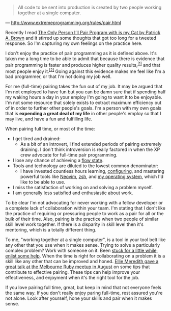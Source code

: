 > All code to be sent into production is created by two people working together
> at a single computer.

— <http://www.extremeprogramming.org/rules/pair.html>

Recently I read [The Only Person I’ll Pair Program with is my Cat by Patrick A.
Brown][cat-programming] and it stirred up some thoughts that got too long for a
tweeted response. So I'm capturing my own feelings on the practice here.

I don't enjoy the practice of pair programming as it is defined above. It's
taken me a long time to be able to admit that because there is evidence that
pair programming is faster and produces higher quality
results,<sup>[[1]][pairprog-hannay-ist09]</sup> and that most people enjoy
it.<sup>[[2]][XPSardinia]</sup> Going against this evidence makes me feel like
I'm a bad programmer, or that I'm not doing my job well.

For me (full-time) pairing takes the fun out of my job. It may be argued that
I'm not employed to have fun but you can be damn sure that if spending half my
waking hours a day in your employ I'm going to want it to be enjoyable. I'm not
some resource that solely exists to extract maximum efficiency out of in order
to further other people's goals. I'm a person with my own goals that is
**expending a great deal of my life** in other people's employ so that I may
live, and have a fun and fulfilling life.

When pairing full time, or most of the time:

* I get tired and drained:
  * As a bit of an introvert, I find extended periods of pairing extremely
    draining. I don't think introversion is really factored in when the XP
    crew advocate for full-time pair programming.
* I lose any chance of achieving a [flow state][flow].
* Tools and technology are diluted to the lowest common denominator:
  * I have invested countless hours learning, [configuring][dotfiles], and
    mastering powerful tools like [Neovim], [zsh], and [my operating
    system][arch-linux], which I'd like to be able to use.
* I miss the satisfaction of working on and solving a problem myself.
* I am generally less satisfied and enthusiastic about work.

To be clear I'm not advocating for never working with a fellow developer or a
complete lack of collaboration within your team. I'm stating that I don't like
the practice of requiring or pressuring people to work as a pair for all or the
bulk of their time. Also, pairing is the practice when two people of similar
skill level work together. If there is a disparity in skill level then it's
mentoring, which is a totally different thing.

To me, "working together at a single computer", is a tool in your tool belt
like any other that you use when it makes sense. Trying to solve a
particularly complex problem? Work with someone on it. Been [stuck for a little
while, enlist some help][15-minute-rule]. When the time is right for
collaborating on a problem it is a skill like any other that can be improved
and honed. [Ellie Meredith gave a great talk at the Melbourne Ruby meetup in
August][aemeredith-pair-effectively] on some tips that contribute to
effective pairing. These tips can help improve your effectiveness, and
enjoyment when it's the right tool for the job.

If you love pairing full time, great, but keep in mind that not everyone feels
the same way. If you don't really enjoy paring full-time, rest assured you're
not alone.  Look after yourself, hone your skills and pair when it makes sense.

[cat-programming]: https://medium.com/@patrickabrown/the-only-person-ill-pair-program-with-is-my-cat-86da6fb4da3d

[pairprog-hannay-ist09]: http://www.idi.ntnu.no/grupper/su/publ/ebse/R11-pairprog-hannay-ist09.pdf
[XPSardinia]: https://collaboration.csc.ncsu.edu/laurie/Papers/XPSardinia.PDF
[aemeredith-pair-effectively]: https://speakerdeck.com/aemeredith/two-heads-are-better-than-one
[flow]: https://en.wikipedia.org/wiki/Flow_(psychology)
[Neovim]: https://neovim.io/
[zsh]: http://www.zsh.org/
[arch-linux]: https://www.archlinux.org/
[dotfiles]: https://github.com/wezm/dotfiles
[15-minute-rule]: https://blog.intercom.com/15-minute-rule/
